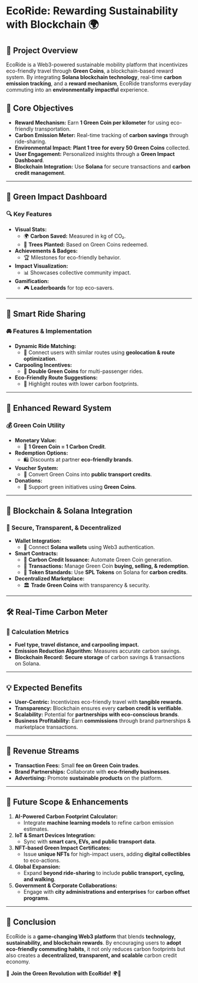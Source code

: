 # EcoRide: Rewarding Sustainability with Blockchain 🌍

## 🚀 Project Overview
EcoRide is a Web3-powered sustainable mobility platform that incentivizes eco-friendly travel through **Green Coins**, a blockchain-based reward system. By integrating **Solana blockchain technology**, real-time **carbon emission tracking**, and a **reward mechanism**, EcoRide transforms everyday commuting into an **environmentally impactful** experience.

## 🎯 Core Objectives
- **Reward Mechanism:** Earn **1 Green Coin per kilometer** for using eco-friendly transportation.
- **Carbon Emission Meter:** Real-time tracking of **carbon savings** through ride-sharing.
- **Environmental Impact:** **Plant 1 tree for every 50 Green Coins** collected.
- **User Engagement:** Personalized insights through a **Green Impact Dashboard**.
- **Blockchain Integration:** Use **Solana** for secure transactions and **carbon credit management**.

---

## 🌳 Green Impact Dashboard
### 🔍 Key Features
- **Visual Stats:**
  - 🌍 **Carbon Saved:** Measured in kg of CO₂.
  - 🌳 **Trees Planted:** Based on Green Coins redeemed.
- **Achievements & Badges:**
  - 🏆 Milestones for eco-friendly behavior.
- **Impact Visualization:**
  - 📊 Showcases collective community impact.
- **Gamification:**
  - 🎮 **Leaderboards** for top eco-savers.

---

## 🚗 Smart Ride Sharing
### 🚘 Features & Implementation
- **Dynamic Ride Matching:**
  - 🔄 Connect users with similar routes using **geolocation & route optimization**.
- **Carpooling Incentives:**
  - 🎁 **Double Green Coins** for multi-passenger rides.
- **Eco-Friendly Route Suggestions:**
  - 🌿 Highlight routes with lower carbon footprints.

---

## 💚 Enhanced Reward System
### 💰 Green Coin Utility
- **Monetary Value:**
  - 💸 **1 Green Coin = 1 Carbon Credit**.
- **Redemption Options:**
  - 🛍️ Discounts at partner **eco-friendly brands**.
- **Voucher System:**
  - 🎫 Convert Green Coins into **public transport credits**.
- **Donations:**
  - 🌱 Support green initiatives using **Green Coins**.

---

## 🔗 Blockchain & Solana Integration
### 🏦 Secure, Transparent, & Decentralized
- **Wallet Integration:**
  - 🔑 Connect **Solana wallets** using Web3 authentication.
- **Smart Contracts:**
  - 📜 **Carbon Credit Issuance:** Automate Green Coin generation.
  - 🔄 **Transactions:** Manage Green Coin **buying, selling, & redemption**.
  - 🔗 **Token Standards:** Use **SPL Tokens** on Solana for **carbon credits**.
- **Decentralized Marketplace:**
  - 🏛️ **Trade Green Coins** with transparency & security.

---

## 🛠️ Real-Time Carbon Meter
### 📏 Calculation Metrics
- **Fuel type, travel distance, and carpooling impact.**
- **Emission Reduction Algorithm:** Measures accurate carbon savings.
- **Blockchain Record:** **Secure storage** of carbon savings & transactions on Solana.

---

## 💡 Expected Benefits
- **User-Centric:** Incentivizes eco-friendly travel with **tangible rewards**.
- **Transparency:** Blockchain ensures every **carbon credit is verifiable**.
- **Scalability:** Potential for **partnerships with eco-conscious brands**.
- **Business Profitability:** Earn **commissions** through brand partnerships & marketplace transactions.

---

## 💼 Revenue Streams
- **Transaction Fees:** Small **fee on Green Coin trades**.
- **Brand Partnerships:** Collaborate with **eco-friendly businesses**.
- **Advertising:** Promote **sustainable products** on the platform.

---

## 🚀 Future Scope & Enhancements
1. **AI-Powered Carbon Footprint Calculator:**
   - Integrate **machine learning models** to refine carbon emission estimates.
2. **IoT & Smart Devices Integration:**
   - Sync with **smart cars, EVs, and public transport data**.
3. **NFT-based Green Impact Certificates:**
   - Issue **unique NFTs** for high-impact users, adding **digital collectibles** to eco-actions.
4. **Global Expansion:**
   - Expand **beyond ride-sharing** to include **public transport, cycling, and walking**.
5. **Government & Corporate Collaborations:**
   - Engage with **city administrations and enterprises** for **carbon offset programs**.

---

## 📌 Conclusion
EcoRide is a **game-changing Web3 platform** that blends **technology, sustainability, and blockchain rewards**. By encouraging users to **adopt eco-friendly commuting habits**, it not only reduces carbon footprints but also creates a **decentralized, transparent, and scalable** carbon credit economy.

🌱 **Join the Green Revolution with EcoRide!** 🌍🚀

